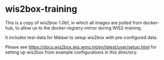 wis2box-training
================

This is a copy of wis2box-1.0b1, in which all images are pulled from docker-hub, to allow us to the docker-registry-mirror during WIS2-training.

It includes test-data for Malawi to setup wis2box with pre-configured data.

Please see https://docs.wis2box.wis.wmo.int/en/latest/user/setup.html for setting up wis2box from example configurations in this directory.